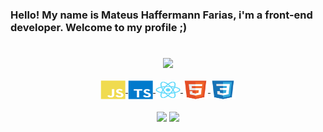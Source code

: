 ### Hello! My name is Mateus Haffermann Farias, i'm a front-end developer. Welcome to my profile ;) 
#

<div align="center">
  <div>
  <a href="https://github.com/mhaffz">
  <img height="180em" src="https://github-readme-stats.vercel.app/api/top-langs/?username=mhaffz&layout=compact&langs_count=7&theme=midnight-purple"/>
</div>
  
<div style="display: inline_block"><br>
  <img align="center" alt="Mateus-JS" height="30" width="40" src="https://raw.githubusercontent.com/devicons/devicon/master/icons/javascript/javascript-plain.svg">
  <img align="center" alt="Mateus-TS" height="30" width="40" src="https://raw.githubusercontent.com/devicons/devicon/master/icons/typescript/typescript-plain.svg">
  <img align="center" alt="Mateus-React" height="30" width="40" src="https://raw.githubusercontent.com/devicons/devicon/master/icons/react/react-original.svg">
  <img align="center" alt="Mateus-HTML" height="30" width="40" src="https://raw.githubusercontent.com/devicons/devicon/master/icons/html5/html5-original.svg">
  <img align="center" alt="Mateus-CSS" height="30" width="40" src="https://raw.githubusercontent.com/devicons/devicon/master/icons/css3/css3-original.svg">
</div>
  
  ####
  
  <div> 
  <!-- <a href="https://instagram.com/haffz._" target="_blank" rel="noopener noreferrer"><img src="https://img.shields.io/badge/-Instagram-%23ED1C24?style=for-the-badge&logo=instagram&logoColor=white"></a> -->
  <a href="https://www.linkedin.com/in/mateus-haffermann" target="_blank" rel="noopener noreferrer"><img src="https://img.shields.io/badge/-LinkedIn-%230077B5?style=for-the-badge&logo=linkedin&logoColor=white"></a> 
  <a href = "mailto:mateushaffmain@gmail.com"><img src="https://img.shields.io/badge/-GMAIL-D14836?style=for-the-badge&logo=gmail&logoColor=white"></a>
</div>
</div>
